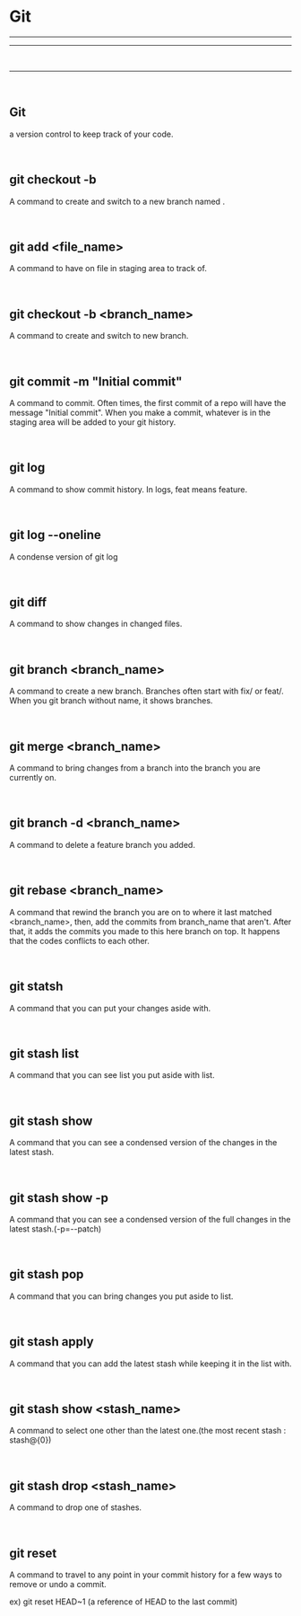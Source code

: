 # Git

---
---

<br/>

---

<br/>

## Git
a version control to keep track of your code.

<br/>

## git checkout -b <name>
A command to create and switch to a new branch named <name>.

<br/>

## git add <file_name>
A command to have on file in staging area to track of.

<br/>

## git checkout -b <branch_name>
A command to create and switch to new branch.


<br/>

## git commit -m "Initial commit"
A command to commit. Often times, the first commit of a repo will have the message "Initial commit". When you make a commit, whatever is in the staging area will be added to your git history.

<br/>

## git log 
A command to show commit history.
In logs, feat means feature.

<br/>

## git log --oneline
A condense version of git log

<br/>

## git diff
A command to show changes in changed files.

<br/>

## git branch <branch_name>
A command to create a new branch. Branches often start with fix/ or feat/. When you git branch without name, it shows branches.

<br/>

## git merge <branch_name>

A command to bring changes from a branch into the branch you are currently on.

<br/>

## git branch -d <branch_name>

A command to delete a feature branch you added.

<br/>

## git rebase <branch_name>

A command that rewind the branch you are on to where it last matched <branch_name>, then, add the commits from branch_name that aren't. After that, it adds the commits you made to this here branch on top. It happens that the codes conflicts to each other.

<br/>

## git statsh

A command that you can put your changes aside with.

<br/>

## git stash list

A command that you can see list you put aside with list.

<br/>

## git stash show

A command that you can see a condensed version of the changes in the latest stash.

<br/>

## git stash show -p

A command that you can see a condensed version of the full changes in the latest stash.(-p=--patch)

<br/>

## git stash pop

A command that you can bring changes you put aside to list.

<br/>

## git stash apply

A command that you can add the latest stash while keeping it in the list with.

<br/>

## git stash show <stash_name>

A command to select one other than the latest one.(the most recent stash : stash@{0})

<br/>

## git stash drop <stash_name>

A command to drop one of stashes.

<br/>

## git reset

A command to travel to any point in your commit history for a few ways to remove or undo a commit.

ex)  git reset HEAD~1 (a reference of HEAD to the last commit)

<br/>